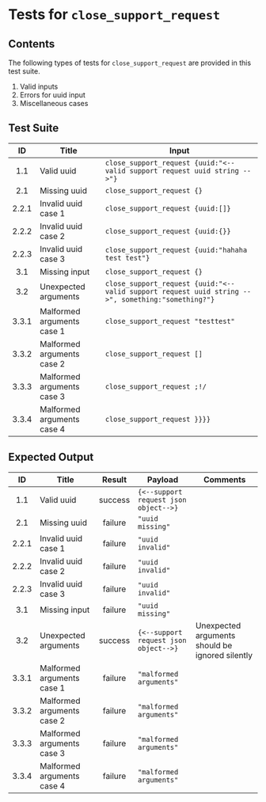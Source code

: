 # Tests for `close_support_request`

## Contents
The following types of tests for `close_support_request` are provided in this test suite.
  1. Valid inputs
  2. Errors for uuid input
  3. Miscellaneous cases

## Test Suite
| ID    | Title                      | Input                                                                                             |
| :---: | -------------------------- | ------------------------------------------------------------------------------------------------- |
| 1.1   | Valid uuid                 | `close_support_request {uuid:"<--valid support request uuid string -->"}`                         |
| 2.1   | Missing uuid               | `close_support_request {}`                                                                        |
| 2.2.1 | Invalid uuid case 1        | `close_support_request {uuid:[]}`                                                                 |
| 2.2.2 | Invalid uuid case 2        | `close_support_request {uuid:{}}`                                                                 |
| 2.2.3 | Invalid uuid case 3        | `close_support_request {uuid:"hahaha test test"}`                                                 |
| 3.1   | Missing input              | `close_support_request {}`                                                                        |
| 3.2   | Unexpected arguments       | `close_support_request {uuid:"<--valid support request uuid string -->", something:"something?"}` |
| 3.3.1 | Malformed arguments case 1 | `close_support_request "testtest"`                                                                |
| 3.3.2 | Malformed arguments case 2 | `close_support_request []`                                                                        |
| 3.3.3 | Malformed arguments case 3 | `close_support_request ;!/`                                                                       |
| 3.3.4 | Malformed arguments case 4 | `close_support_request }}}}`                                                                      |

## Expected Output
| ID    | Title                      | Result  | Payload                               | Comments                                        |
| :---: | -------------------------- | :-----: | ------------------------------------- | ----------------------------------------------- |
| 1.1   | Valid uuid                 | success | `{<--support request json object-->}` |                                                 |
| 2.1   | Missing uuid               | failure | `"uuid missing"`                      |                                                 |
| 2.2.1 | Invalid uuid case 1        | failure | `"uuid invalid"`                      |                                                 |
| 2.2.2 | Invalid uuid case 2        | failure | `"uuid invalid"`                      |                                                 |
| 2.2.3 | Invalid uuid case 3        | failure | `"uuid invalid"`                      |                                                 |
| 3.1   | Missing input              | failure | `"uuid missing"`                      |                                                 |
| 3.2   | Unexpected arguments       | success | `{<--support request json object-->}` | Unexpected arguments should be ignored silently |
| 3.3.1 | Malformed arguments case 1 | failure | `"malformed arguments"`               |                                                 |
| 3.3.2 | Malformed arguments case 2 | failure | `"malformed arguments"`               |                                                 |
| 3.3.3 | Malformed arguments case 3 | failure | `"malformed arguments"`               |                                                 |
| 3.3.4 | Malformed arguments case 4 | failure | `"malformed arguments"`               |                                                 |
